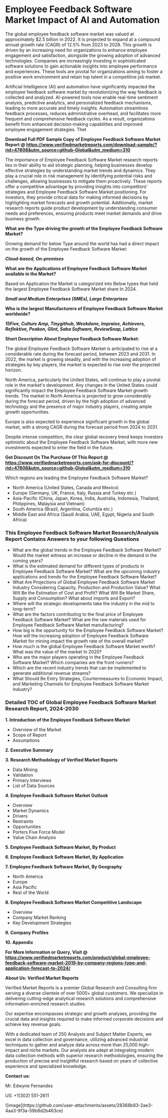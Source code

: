 <h1>Employee Feedback Software Market Impact of AI and Automation</h1><p>The global employee feedback software market was valued at approximately $2.5 billion in 2022. It is projected to expand at a compound annual growth rate (CAGR) of 12.5% from 2023 to 2028. This growth is driven by an increasing need for organizations to enhance employee engagement and satisfaction, alongside the growing adoption of advanced technologies. Companies are increasingly investing in sophisticated software solutions to gain actionable insights into employee performance and experiences. These tools are pivotal for organizations aiming to foster a positive work environment and retain top talent in a competitive job market.</p><p>Artificial Intelligence (AI) and automation have significantly impacted the employee feedback software market by revolutionizing the way feedback is collected and analyzed. AI-powered tools now enable real-time sentiment analysis, predictive analytics, and personalized feedback mechanisms, leading to more accurate and timely insights. Automation streamlines feedback processes, reduces administrative overhead, and facilitates more frequent and comprehensive feedback cycles. As a result, organizations benefit from enhanced decision-making capabilities and improved employee engagement strategies. Thet</p><p id="" class=""><strong>Download Full PDF Sample Copy of Employee Feedback Software Market Report @ <a href="https://www.verifiedmarketreports.com/download-sample/?rid=47808&utm_source=github-Global&utm_medium=310" target="_blank">https://www.verifiedmarketreports.com/download-sample/?rid=47808&utm_source=github-Global&utm_medium=310</a></strong></p><p>The importance of&nbsp;Employee Feedback Software Market research reports lies in their ability to aid strategic planning, helping businesses develop effective strategies by understanding market trends and dynamics. They play a crucial role in risk management by identifying potential risks and challenges, allowing businesses to mitigate them proactively. These reports offer a competitive advantage by providing insights into competitors' strategies and Employee Feedback Software Market positioning. For investors, they provide critical data for making informed decisions by highlighting market forecasts and growth potential. Additionally, market research reports guide product development by understanding consumer needs and preferences, ensuring products meet market demands and drive business growth.</p><p><strong>What are the&nbsp;Type driving the growth of the Employee Feedback Software Market?</strong></p><p id="" class="">Growing demand for below Type around the world has had a direct impact on the growth of the Employee Feedback Software Market:</p><em><strong>Cloud-based, On-premises</strong></em></p><strong>What are the&nbsp;Applications&nbsp;of Employee Feedback Software Market available in the Market?</strong></p><p id="" class="">Based on Application the Market is categorized into Below types that held the largest Employee Feedback Software Market share In 2024.</p><em><strong>Small and Medium Enterprises (SMEs), Large Enterprises</strong></em></p><strong>Who is the largest Manufacturers of Employee Feedback Software Market worldwide?</strong></p><p><em><strong>15Five, Culture Amp, Tinygithub, Weekdone, Impraise, Achievers, Reflektive, Peakon, Glint, Saba Software, ReviewSnap, Lattice</strong></em></p><p id="" class=""><strong>Short Description About Employee Feedback Software Market:</strong></p><p>The global Employee Feedback Software Market is anticipated to rise at a considerable rate during the forecast period, between 2023 and 2031. In 2022, the market is growing steadily, and with the increasing adoption of strategies by key players, the market is expected to rise over the projected horizon.</p><p>North America, particularly the United States, will continue to play a pivotal role in the market's development. Any changes in the United States could significantly impact the Employee Feedback Software Market growth trends. The market in North America is projected to grow considerably during the forecast period, driven by the high adoption of advanced technology and the presence of major industry players, creating ample growth opportunities.</p><p>Europe is also expected to experience significant growth in the global market, with a strong CAGR during the forecast period from 2024 to 2031.</p><p>Despite intense competition, the clear global recovery trend keeps investors optimistic about the Employee Feedback Software Market, with more new investments expected to enter the field in the future.</p><p id="" class=""><strong>Get Discount On The Purchase Of This Report @ <a href="https://www.verifiedmarketreports.com/ask-for-discount/?rid=47808&utm_source=github-Global&utm_medium=310" target="_blank">https://www.verifiedmarketreports.com/ask-for-discount/?rid=47808&utm_source=github-Global&utm_medium=310</a></strong></p>Which regions are leading the Employee Feedback Software Market?</p><ul><li>North America (United States, Canada and Mexico)</li><li>Europe (Germany, UK, France, Italy, Russia and Turkey etc.)</li><li>Asia-Pacific (China, Japan, Korea, India, Australia, Indonesia, Thailand, Philippines, Malaysia and Vietnam)</li><li>South America (Brazil, Argentina, Columbia etc.)</li><li>Middle East and Africa (Saudi Arabia, UAE, Egypt, Nigeria and South Africa)</li></ul><h3 id="" class="">This Employee Feedback Software Market Research/Analysis Report Contains Answers to your following Questions</h3><ul><li>What are the global trends in the Employee Feedback Software Market? Would the market witness an increase or decline in the demand in the coming years?</li><li>What is the estimated demand for different types of products in Employee Feedback Software Market? What are the upcoming industry applications and trends for the Employee Feedback Software Market?</li><li>What Are Projections of Global Employee Feedback Software Market Industry Considering Capacity, Production and Production Value? What Will Be the Estimation of Cost and Profit? What Will Be Market Share, Supply and Consumption? What about imports and Export?</li><li>Where will the strategic developments take the industry in the mid to long-term?</li><li>What are the factors contributing to the final price of Employee Feedback Software Market? What are the raw materials used for Employee Feedback Software Market manufacturing?</li><li>How big is the opportunity for the Employee Feedback Software Market? How will the increasing adoption of Employee Feedback Software Market for mining impact the growth rate of the overall market?</li><li>How much is the global Employee Feedback Software Market worth? What was the value of the market In 2020?</li><li>Who are the major players operating in the Employee Feedback Software Market? Which companies are the front runners?</li><li>Which are the recent industry trends that can be implemented to generate additional revenue streams?</li><li>What Should Be Entry Strategies, Countermeasures to Economic Impact, and Marketing Channels for Employee Feedback Software Market Industry?</li></ul><h3 id="" class="">Detailed TOC of Global Employee Feedback Software Market Research Report, 2024-2030</h3><p id="" class=""><strong>1. Introduction of the Employee Feedback Software Market</strong></p><ul><li>Overview of the Market</li><li>Scope of Report</li><li>Assumptions</li></ul><p id="" class=""><strong>2. Executive Summary</strong></p><p id="" class=""><strong>3. Research Methodology of Verified Market Reports</strong></p><ul><li>Data Mining</li><li>Validation</li><li>Primary Interviews</li><li>List of Data Sources</li></ul><p id="" class=""><strong>4. Employee Feedback Software Market Outlook</strong></p><ul><li>Overview</li><li>Market Dynamics</li><li>Drivers</li><li>Restraints</li><li>Opportunities</li><li>Porters Five Force Model</li><li>Value Chain Analysis</li></ul><p id="" class=""><strong>5. Employee Feedback Software Market, By Product</strong></p><p id="" class=""><strong>6. Employee Feedback Software Market, By Application</strong></p><p id="" class=""><strong>7. Employee Feedback Software Market, By Geography</strong></p><ul><li>North America</li><li>Europe</li><li>Asia Pacific</li><li>Rest of the World</li></ul><p id="" class=""><strong>8. Employee Feedback Software Market Competitive Landscape</strong></p><ul><li>Overview</li><li>Company Market Ranking</li><li>Key Development Strategies</li></ul><p id="" class=""><strong>9. Company Profiles</strong></p><p id="" class=""><strong>10. Appendix</strong></p><p id="" class=""><strong>For More Information or Query, Visit @ <a href="https://www.verifiedmarketreports.com/product/global-employee-feedback-software-market-2019-by-company-regions-type-and-application-forecast-to-2024/" target="_blank">https://www.verifiedmarketreports.com/product/global-employee-feedback-software-market-2019-by-company-regions-type-and-application-forecast-to-2024/</a></strong></p><p id="" class=""><strong>About Us: Verified Market Reports</strong></p><p id="" class="">Verified Market Reports is a premier Global Research and Consulting firm serving a diverse clientele of over 5000+ global customers. We specialize in delivering cutting-edge analytical research solutions and comprehensive information-enriched research studies.</p><p id="" class="">Our expertise encompasses strategic and growth analyses, providing the crucial data and insights required to make informed corporate decisions and achieve key revenue goals.</p><p id="" class="">With a dedicated team of 250 Analysts and Subject Matter Experts, we excel in data collection and governance, utilizing advanced industrial techniques to gather and analyze data across more than 25,000 high-impact and niche markets. Our analysts are adept at integrating modern data collection methods with superior research methodologies, ensuring the production of precise and insightful research based on years of collective experience and specialized knowledge.</p><p id="" class=""><strong>Contact us:</strong></p><p id="" class="">Mr. Edwyne Fernandes</p><p id="" class="">US: +1(302) 551-2611</p>
![image](https://github.com/user-attachments/assets/28368b83-2ae3-4aa3-9f3a-59b8d2b463ce)
